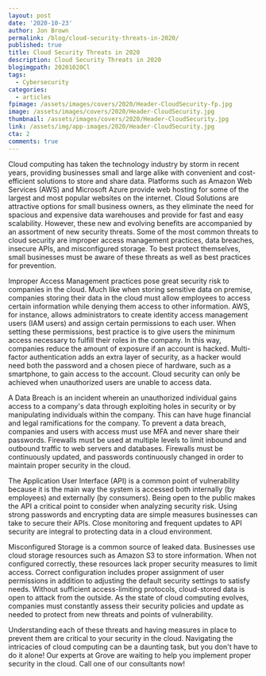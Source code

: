 ```yaml
---
layout: post
date: '2020-10-23'
author: Jon Brown
permalink: /blog/cloud-security-threats-in-2020/
published: true
title: Cloud Security Threats in 2020
description: Cloud Security Threats in 2020
blogimgpath: 20201020Cl
tags:
  - Cybersecurity
categories:
  - articles
fpimage: /assets/images/covers/2020/Header-CloudSecurity-fp.jpg
image: /assets/images/covers/2020/Header-CloudSecurity.jpg
thumbnail: /assets/images/covers/2020/Header-CloudSecurity.jpg
link: /assets/img/app-images/2020/Header-CloudSecurity.jpg
cta: 2
comments: true
---
```

Cloud computing has taken the technology industry by storm in recent
years, providing businesses small and large alike with convenient and
cost-efficient solutions to store and share data. Platforms such as
Amazon Web Services (AWS) and Microsoft Azure provide web hosting for
some of the largest and most popular websites on the internet. Cloud
Solutions are attractive options for small business owners, as they
eliminate the need for spacious and expensive data warehouses and
provide for fast and easy scalability. However, these new and evolving
benefits are accompanied by an assortment of new security threats. Some
of the most common threats to cloud security are improper access
management practices, data breaches, insecure APIs, and misconfigured
storage. To best protect themselves, small businesses must be aware of
these threats as well as best practices for prevention.

Improper Access Management practices pose great security risk to
companies in the cloud. Much like when storing sensitive data on
premise, companies storing their data in the cloud must allow employees
to access certain information while denying them access to other
information. AWS, for instance, allows administrators to create identity
access management users (IAM users) and assign certain permissions to
each user. When setting these permissions, best practice is to give
users the minimum access necessary to fulfill their roles in the
company. In this way, companies reduce the amount of exposure if an
account is hacked. Multi-factor authentication adds an extra layer of
security, as a hacker would need both the password and a chosen piece of
hardware, such as a smartphone, to gain access to the account. Cloud
security can only be achieved when unauthorized users are unable to
access data.

A Data Breach is an incident wherein an unauthorized individual gains
access to a company's data through exploiting holes in security or by
manipulating individuals within the company. This can have huge
financial and legal ramifications for the company. To prevent a data
breach, companies and users with access must use MFA and never share
their passwords. Firewalls must be used at multiple levels to limit
inbound and outbound traffic to web servers and databases. Firewalls
must be continuously updated, and passwords continuously changed in
order to maintain proper security in the cloud.

The Application User Interface (API) is a common point of vulnerability
because it is the main way the system is accessed both internally (by
employees) and externally (by consumers). Being open to the public makes
the API a critical point to consider when analyzing security risk. Using
strong passwords and encrypting data are simple measures businesses can
take to secure their APIs. Close monitoring and frequent updates to API
security are integral to protecting data in a cloud environment.

Misconfigured Storage is a common source of leaked data. Businesses use
cloud storage resources such as Amazon S3 to store information. When not
configured correctly, these resources lack proper security measures to
limit access. Correct configuration includes proper assignment of user
permissions in addition to adjusting the default security settings to
satisfy needs. Without sufficient access-limiting protocols,
cloud-stored data is open to attack from the outside. As the state of
cloud computing evolves, companies must constantly assess their security
policies and update as needed to protect from new threats and points of
vulnerability.

Understanding each of these threats and having measures in place to
prevent them are critical to your security in the cloud. Navigating the
intricacies of cloud computing can be a daunting task, but you don't
have to do it alone! Our experts at Grove are waiting to help you
implement proper security in the cloud. Call one of our consultants now!
